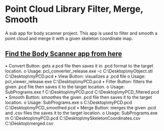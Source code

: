 # Point Cloud Library Filter, Merge, Smooth
A sub app for body scanner project. This app is used to filter and smooth a point cloud and merge it with a given skeleton coordinate map.

## [Find the Body Scanner app from here](https://github.com/aerarslan/BodyScanner-Kinect)

•	Convert Button: gets a pcd file then saves it in .pcd format to the target location.
o	Usage: pcl_converter_release.exe -c C:\Desktop\myObject.stl C:\Desktop\myPCD.pcd
•	View Button: visualizes a .pcd file
o	Usage: pcl_viewer_release.exe C:\Desktop\myPCD.pcd
•	Filter Button: filters the given .pcd file then saves it to the target location.
o	Usage: SubPrograms.exe f C:\Desktop\myPCD.pcd C:\Desktop\myPCD_filtered.pcd
•	Smooth Button: smoothes the given .pcd file then saves it to the target location.
o	Usage: SubPrograms.exe s C:\Desktop\myPCD.pcd C:\Desktop\myPCD_smoothed.pcd
•	Merge Button: merges the given .pcd and .csv files the saves it to the target location.
o	Usage: SubPrograms.exe m C:\Desktop\myPCD.pcd C:\Desktop\mySkeletonCoordinates.csv C:\Desktop\merged.csv

